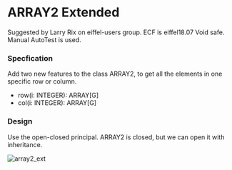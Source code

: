 # ARRAY2 Extended
Suggested by Larry Rix on eiffel-users group. ECF is eiffel18.07 Void safe. Manual AutoTest is used. 

### Specfication

Add two new features to the class ARRAY2, to get  all the elements in one specific row or column. 

* row(i: INTEGER): ARRAY[G]
* col(i: INTEGER): ARRAY[G]

### Design
Use the open-closed principal. ARRAY2 is closed, but we can open it with inheritance. 

![array2_ext](model/array2_ext.e)